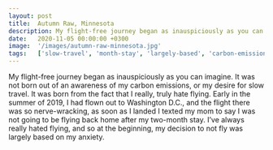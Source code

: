 ```yaml
---
layout: post
title:  Autumn Raw, Minnesota
description: My flight-free journey began as inauspiciously as you can imagine. It was not born out of an awareness of my carbon emissions, or my desire for slow t...
date:   2020-11-05 00:00:00 +0300
image:  '/images/autumn-raw-minnesota.jpg'
tags:   ['slow-travel', 'month-stay', 'largely-based', 'carbon-emissions', 'c', 'really', '', 'wracking']
---
```

My flight-free journey began as inauspiciously as you can imagine. It was not born out of an awareness of my carbon emissions, or my desire for slow travel. It was born from the fact that I really, truly hate flying. Early in the summer of 2019, I had flown out to Washington D.C., and the flight there was so nerve-wracking, as soon as I landed I texted my mom to say I was not going to be flying back home after my two-month stay. I’ve always really hated flying, and so at the beginning, my decision to not fly was largely based on my anxiety.

